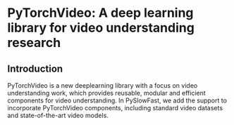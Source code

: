 # PyTorchVideo: A deep learning library for video understanding research

## Introduction

PyTorchVideo is a new deeplearning library with a focus on video understanding work, which provides reusable, modular and efficient components for video understanding. In PySlowFast, we add the support to incorporate PyTorchVideo components, including standard video datasets and state-of-the-art video models.
